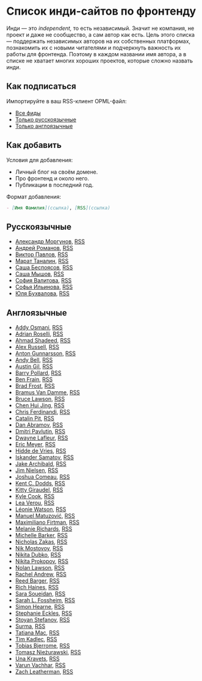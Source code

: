 # Список инди-сайтов по фронтенду

Инди — это _independent,_ то есть независимый. Значит не компания, не проект и даже не сообщество, а сам автор как есть. Цель этого списка — поддержать независимых авторов на их собственных платформах, познакомить их с новыми читателями и подчеркнуть важность их работы для фронтенда. Поэтому в каждом названии имя автора, а в списке не хватает многих хороших проектов, которые сложно назвать инди.

## Как подписаться

Импортируйте в ваш RSS-клиент OPML-файл:

- [Все фиды](https://web-standards.ru/indie/feeds.opml)
- [Только русскоязычные](https://web-standards.ru/indie/feeds-ru.opml)
- [Только англоязычные](https://web-standards.ru/indie/feeds-en.opml)

## Как добавить

Условия для добавления:

- Личный блог на своём домене.
- Про фронтенд и около него.
- Публикации в последний год.

Формат добавления:

```md
- [Имя Фамилия](ссылка), [RSS](ссылка)
```

## Русскоязычные

- [Александр Моргунов](https://amorgunov.com/), [RSS](https://amorgunov.com/feed/feed.xml)
- [Андрей Романов](https://forweb.dev/ru/blog), [RSS](https://forweb.dev/ru/blog/feed.xml)
- [Виктор Павлов](https://www.master-web.info/), [RSS](https://www.master-web.info/feed/)
- [Марат Таналин](https://tanalin.com/blog/), [RSS](https://tanalin.com/blog/feeds/rss/)
- [Саша Беспоясов](https://bespoyasov.ru/blog/), [RSS](https://bespoyasov.ru/rss.xml)
- [Саша Мышов](https://defront.ru/), [RSS](https://defront.ru/feed/feed.xml)
- [София Валитова](https://ariarzer.dev/), [RSS](https://ariarzer.dev/rss.xml)
- [Софья Ильинова](https://isqua.ru/blog/), [RSS](https://isqua.ru/blog/rss/)
- [Юля Бухвалова](http://css.yoksel.ru/), [RSS](http://css.yoksel.ru/feed.xml)

## Англоязычные

- [Addy Osmani](https://addyosmani.com/), [RSS](https://addyosmani.com/feed.xml)
- [Adrian Roselli](https://adrianroselli.com/), [RSS](https://adrianroselli.com/feed)
- [Ahmad Shadeed](https://ishadeed.com/), [RSS](https://ishadeed.com/feed.xml)
- [Alex Russell](https://infrequently.org/), [RSS](https://infrequently.org/feed/)
- [Anton Gunnarsson](https://antongunnarsson.com/posts), [RSS](https://antongunnarsson.com/rss.xml)
- [Andy Bell](https://piccalil.li/), [RSS](https://piccalil.li/feed.xml)
- [Austin Gil](https://austingil.com/), [RSS](https://austingil.com/feed/)
- [Barry Pollard](https://www.tunetheweb.com/blog/), [RSS](https://www.tunetheweb.com/rss.xml)
- [Ben Frain](https://benfrain.com/blog/), [RSS](https://benfrain.com/feed)
- [Brad Frost](https://bradfrost.com/blog/), [RSS](https://nolanlawson.com/feed/)
- [Bramus Van Damme](https://www.bram.us/), [RSS](https://www.bram.us/feed/)
- [Bruce Lawson](https://www.brucelawson.co.uk/), [RSS](https://www.brucelawson.co.uk/feed/)
- [Chen Hui Jing](https://chenhuijing.com/), [RSS](https://chenhuijing.com/feed.xml)
- [Chris Ferdinandi](https://gomakethings.com/articles/), [RSS](https://gomakethings.com/feed/index.xml)
- [Catalin Pit](https://catalins.tech/), [RSS](https://catalins.tech/rss.xml)
- [Dan Abramov](https://overreacted.io/), [RSS](https://overreacted.io/rss.xml)
- [Dmitri Pavlutin](https://dmitripavlutin.com/), [RSS](https://dmitripavlutin.com/rss.xml)
- [Dwayne Lafleur](https://www.lafoo.com/), [RSS](https://www.lafoo.com/feed/)
- [Eric Meyer](https://meyerweb.com/), [RSS](https://meyerweb.com/eric/thoughts/feed/)
- [Hidde de Vries](https://hiddedevries.nl/en/blog/), [RSS](https://hiddedevries.nl/rss/full/)
- [Iskander Samatov](https://isamatov.com/), [RSS](https://isamatov.com/index.xml)
- [Jake Archibald](https://jakearchibald.com/), [RSS](https://jakearchibald.com/posts.rss)
- [Jim Nielsen](https://blog.jim-nielsen.com/), [RSS](https://blog.jim-nielsen.com/feed.xml)
- [Joshua Comeau](https://www.joshwcomeau.com/), [RSS](https://www.joshwcomeau.com/rss.xml)
- [Kent C. Dodds](https://kentcdodds.com/), [RSS](https://kentcdodds.com/blog/rss.xml)
- [Kitty Giraudel](https://kittygiraudel.com/blog/), [RSS](https://kittygiraudel.com/rss)
- [Kyle Cook](https://blog.webdevsimplified.com/), [RSS](https://blog.webdevsimplified.com/rss.xml)
- [Lea Verou](https://lea.verou.me/), [RSS](https://lea.verou.me/feed/)
- [Léonie Watson](https://tink.uk/), [RSS](https://tink.uk/feed.xml)
- [Manuel Matuzović](https://www.matuzo.at/), [RSS](https://www.matuzo.at/feed_all.xml)
- [Maximiliano Firtman](https://firt.dev/), [RSS](https://firt.dev/feed/feed.xml)
- [Melanie Richards](https://melanie-richards.com/), [RSS](https://melanie-richards.com/feed.xml)
- [Michelle Barker](https://css-irl.info/), [RSS](https://css-irl.info/rss.xml)
- [Nicholas Zakas](https://humanwhocodes.com/), [RSS](https://humanwhocodes.com/feeds/all.xml)
- [Nik Mostovoy](https://xnim.me/blog), [RSS](https://xnim.me/atom)
- [Nikita Dubko](https://mefody.dev/), [RSS](https://mefody.dev/feed/rss.xml)
- [Nikita Prokopov](https://tonsky.me/), [RSS](http://tonsky.me/blog/atom.xml)
- [Nolan Lawson](https://nolanlawson.com/), [RSS](https://nolanlawson.com/feed/)
- [Rachel Andrew](https://rachelandrew.co.uk/archives/), [RSS](https://rachelandrew.co.uk/archives/rss.php)
- [Reed Barger](https://reedbarger.com/), [RSS](https://reedbarger.com/rss/)
- [Rich Haines](https://richardhaines.dev/), [RSS](https://richardhaines.dev/rss.xml)
- [Sara Soueidan](https://www.sarasoueidan.com/blog/), [RSS](https://www.sarasoueidan.com/blog/index.xml)
- [Sarah L. Fossheim](https://fossheim.io/writing/), [RSS](https://fossheim.io/feed.xml)
- [Simon Hearne](https://simonhearne.com/), [RSS](https://simonhearne.com/feed.xml)
- [Stephanie Eckles](https://moderncss.dev/), [RSS](https://moderncss.dev//feed/)
- [Stoyan Stefanov](https://www.phpied.com/), [RSS](https://www.phpied.com/feed/)
- [Surma](https://surma.dev/), [RSS](https://surma.dev/index.xml)
- [Tatiana Mac](https://tatianamac.com/), [RSS](https://tatianamac.com/feed/feed.xml)
- [Tim Kadlec](https://timkadlec.com/remembers/), [RSS](https://timkadlec.com/remembers/atom.xml)
- [Tobias Bjerrome](https://tobiasahlin.com/blog/), [RSS](https://tobiasahlin.com/feed.xml)
- [Tomasz Nieżurawski](https://tomekdev.com/), [RSS](https://tomekdev.com/rss.xml)
- [Una Kravets](https://una.im/), [RSS](https://una.im/feed.xml)
- [Varun Vachhar](https://varun.ca/), [RSS](https://varun.ca/rss.xml)
- [Zach Leatherman](https://www.zachleat.com/), [RSS](https://www.zachleat.com/web/feed/)
